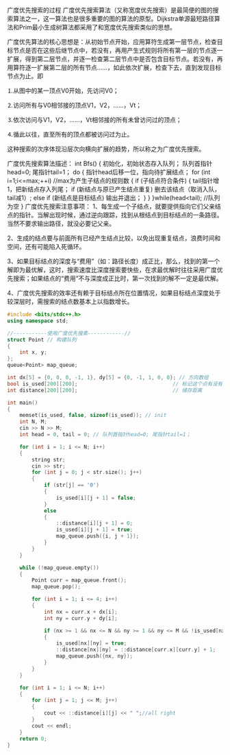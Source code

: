 广度优先搜索的过程
广度优先搜索算法（又称宽度优先搜索）是最简便的图的搜索算法之一，这一算法也是很多重要的图的算法的原型。Dijkstra单源最短路径算法和Prim最小生成树算法都采用了和宽度优先搜索类似的思想。

广度优先算法的核心思想是：从初始节点开始，应用算符生成第一层节点，检查目标节点是否在这些后继节点中，若没有，再用产生式规则将所有第一层的节点逐一扩展，得到第二层节点，并逐一检查第二层节点中是否包含目标节点。若没有，再用算符逐一扩展第二层的所有节点……，如此依次扩展，检查下去，直到发现目标节点为止。即

⒈从图中的某一顶点V0开始，先访问V0；

⒉访问所有与V0相邻接的顶点V1，V2，......，Vt；

⒊依次访问与V1，V2，......，Vt相邻接的所有未曾访问过的顶点；

⒋循此以往，直至所有的顶点都被访问过为止。

这种搜索的次序体现沿层次向横向扩展的趋势，所以称之为广度优先搜索。

广度优先搜索算法描述：
int Bfs()
{
初始化，初始状态存入队列；
队列首指针head=0; 尾指针tail=1；
do
 {
    指针head后移一位，指向待扩展结点；
    for (int i=1;i<=max;++i)                  //max为产生子结点的规则数
     { 
      if (子结点符合条件)
         {
           tail指针增1，把新结点存入列尾；
           if (新结点与原已产生结点重复) 删去该结点（取消入队，tail减1）;
   else
       if (新结点是目标结点) 输出并退出；
              }
         }
}while(head<tail);                       //队列为空
}
广度优先搜索注意事项：
1、每生成一个子结点，就要提供指向它们父亲结点的指针。当解出现时候，通过逆向跟踪，找到从根结点到目标结点的一条路径。当然不要求输出路径，就没必要记父亲。

2、生成的结点要与前面所有已经产生结点比较，以免出现重复结点，浪费时间和空间，还有可能陷入死循环。

3、如果目标结点的深度与“费用”（如：路径长度）成正比，那么，找到的第一个解即为最优解，这时，搜索速度比深度搜索要快些，在求最优解时往往采用广度优先搜索；如果结点的“费用”不与深度成正比时，第一次找到的解不一定是最优解。

4、广度优先搜索的效率还有赖于目标结点所在位置情况，如果目标结点深度处于较深层时，需搜索的结点数基本上以指数增长。

```cpp
#include <bits/stdc++.h>
using namespace std;

//-----------使用广度优先搜素------------//
struct Point // 构建队列
{
    int x, y;
};
queue<Point> map_queue;

int dx[5] = {0, 0, 0, -1, 1}, dy[5] = {0, -1, 1, 0, 0}; // 方向数组
bool is_used[200][200];                               // 标记这个点有没有被搜索过
int distance[200][200];                               // 储存距离

int main()
{
    memset(is_used, false, sizeof(is_used)); // init
    int N, M;
    cin >> N >> M;
    int head = 0, tail = 0; // 队列首指针head=0; 尾指针tail=1；

    for (int i = 1; i <= N; i++)
    {
        string str;
        cin >> str;
        for (int j = 0; j < str.size(); j++)
        {
            if (str[j] == '0')
            {
                is_used[i][j + 1] = false;
            }
            else
            {
                ::distance[i][j + 1] = 0;
                is_used[i][j + 1] = true;
                map_queue.push({i, j + 1});
            }
        }
    }

    while (!map_queue.empty())
    {
        Point curr = map_queue.front();
        map_queue.pop();

        for (int i = 1; i <= 4; i++)
        {
            int nx = curr.x + dx[i];
            int ny = curr.y + dy[i];

            if (nx >= 1 && nx <= N && ny >= 1 && ny <= M && !is_used[nx][ny]) //判断距离
            {
                is_used[nx][ny] = true;
                ::distance[nx][ny] = ::distance[curr.x][curr.y] + 1;
                map_queue.push({nx, ny});
            }
        }
    }

    for (int i = 1; i <= N; i++)
    {
        for (int j = 1; j <= M; j++)
        {
            cout << ::distance[i][j] << " ";//all right
        }
        cout << endl;
    }
    return 0;
}

```

